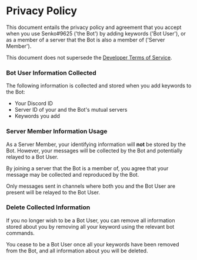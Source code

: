 # Privacy Policy

This document entails the privacy policy and agreement that you accept when you use Senko#9625 ('the Bot') by adding keywords ('Bot User'), or as a member of a server that the Bot is also a member of ('Server Member').
  
This document does not supersede the [Developer Terms of Service](https://discordapp.com/developers/docs/legal).


### Bot User Information Collected
The following information is collected and stored when you add keywords to the Bot:
* Your Discord ID
* Server ID of your and the Bot's mutual servers
* Keywords you add


### Server Member Information Usage
As a Server Member, your identifying information will **not** be stored by the Bot. However, your messages will be collected by the Bot and potentially relayed to a Bot User.  
  
By joining a server that the Bot is a member of, you agree that your message may be collected and reproduced by the Bot. 
  
Only messages sent in channels where both you and the Bot User are present will be relayed to the Bot User.


### Delete Collected Information
If you no longer wish to be a Bot User, you can remove all information stored about you by removing all your keyword using the relevant bot commands.
  
You cease to be a Bot User once all your keywords have been removed from the Bot, and all information about you will be deleted.

